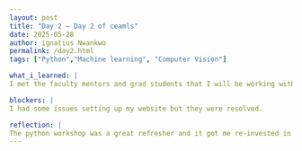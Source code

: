 ```yaml
---
layout: post
title: "Day 2 – Day 2 of ceamls"
date: 2025-05-28
author: ignatius Nwankwo
permalink: /day2.html
tags: ["Python","Machine learning", "Computer Vision"]

what_i_learned: |
I met the faculty mentors and grad students that I will be working with and they explained our project. We will be working on a system that tracks eye movement in drivers to prevent sleep. We did a python workshop which was fun, and at the end we played the game Headband which was very engaging and interactive.

blockers: |
I had some issues setting up my website but they were resolved.

reflection: |
The python workshop was a great refresher and it got me re-invested in programming and data management.
---
```

